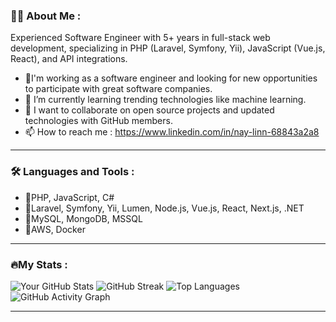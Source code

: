 
### 👨‍💻 About Me : 
Experienced Software Engineer with 5+ years in full-stack web development, specializing in PHP (Laravel, Symfony, Yii), JavaScript (Vue.js, React), and API integrations.
- 🔭I'm working as a software engineer and looking for new opportunities to participate with great software companies.
- 🌱 I’m currently learning trending technologies like machine learning.
- 👯 I want to collaborate on open source projects and updated technologies with GitHub members.
- 📫 How to reach me : https://www.linkedin.com/in/nay-linn-68843a2a8  
   
---
### 🛠️ Languages and Tools : 
- 🚀PHP, JavaScript, C#
- 🚀Laravel, Symfony, Yii, Lumen, Node.js, Vue.js, React, Next.js, .NET
- 🚀MySQL, MongoDB, MSSQL
- 🚀AWS, Docker

---
<!--<img src="https://cdn.jsdelivr.net/gh/devicons/devicon/icons/php/php-original.svg" width="40" height="40" alt="PHP"/>-->
### 🔥My Stats :
![Your GitHub Stats](https://github-readme-stats.vercel.app/api?username=neylynn&show_icons=true&theme=radical)
![GitHub Streak](https://streak-stats.demolab.com/?user=neylynn&theme=radical)
![Top Languages](https://github-readme-stats.vercel.app/api/top-langs/?username=neylynn&layout=compact&theme=radical)
![GitHub Activity Graph](https://github-readme-activity-graph.vercel.app/graph?username=neylynn&theme=rogue)

---
<!--
**neylynn/neylynn** is a ✨ _special_ ✨ repository because its `README.md` (this file) appears on your GitHub profile.

Here are some ideas to get you started:

- 🔭 I’m currently working on ...
- 🌱 I’m currently learning ...
- 👯 I’m looking to collaborate on ...
- 🤔 I’m looking for help with ...
- 💬 Ask me about ...
- 📫 How to reach me: ...
- 😄 Pronouns: ...
- ⚡ Fun fact: ...
-->
